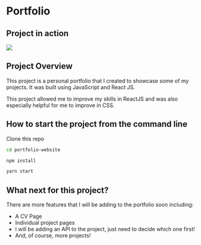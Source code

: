 # Portfolio

## Project in action

<img src="./myportfolio/public/videos/demo.gif" />

## Project Overview

This project is a personal portfolio that I created to showcase some of my projects. It was built using JavaScript and React JS.

This project allowed me to improve my skills in ReactJS and was also especially helpful for me to improve in CSS.

## How to start the project from the command line

Clone this repo

```sh
cd portfolio-website
```

```sh
npm install
```

```sh
yarn start
```

## What next for this project?

There are more features that I will be adding to the portfolio soon including:

- A CV Page
- Individual project pages
- I will be adding an API to the project, just need to decide which one first!
- And, of course, more projects!

